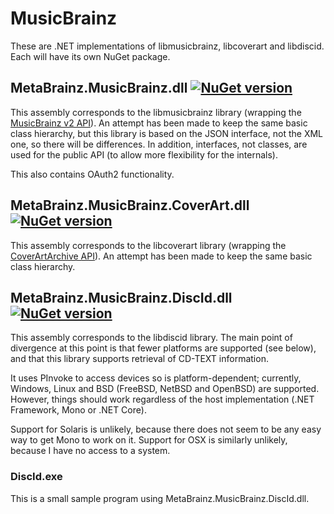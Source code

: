 # MusicBrainz

These are .NET implementations of libmusicbrainz, libcoverart and libdiscid.
Each will have its own NuGet package.

## MetaBrainz.MusicBrainz.dll [![NuGet version](https://badge.fury.io/nu/MetaBrainz.MusicBrainz.svg)](https://badge.fury.io/nu/MetaBrainz.MusicBrainz)

This assembly corresponds to the libmusicbrainz library (wrapping the [MusicBrainz v2 API](https://musicbrainz.org/doc/Development/XML_Web_Service/Version_2)).
An attempt has been made to keep the same basic class hierarchy, but this library is based on the JSON interface, not the XML one, so there will be differences.
In addition, interfaces, not classes, are used for the public API (to allow more flexibility for the internals).

This also contains OAuth2 functionality.

## MetaBrainz.MusicBrainz.CoverArt.dll [![NuGet version](https://badge.fury.io/nu/MetaBrainz.MusicBrainz.CoverArt.svg)](https://badge.fury.io/nu/MetaBrainz.MusicBrainz.CoverArt)

This assembly corresponds to the libcoverart library (wrapping the [CoverArtArchive API](https://musicbrainz.org/doc/Cover_Art_Archive/API)).
An attempt has been made to keep the same basic class hierarchy.

## MetaBrainz.MusicBrainz.DiscId.dll [![NuGet version](https://badge.fury.io/nu/MetaBrainz.MusicBrainz.DiscId.svg)](https://badge.fury.io/nu/MetaBrainz.MusicBrainz.DiscId)

This assembly corresponds to the libdiscid library.
The main point of divergence at this point is that fewer platforms are supported (see below), and that this library supports retrieval of CD-TEXT information.

It uses PInvoke to access devices so is platform-dependent; currently, Windows, Linux and BSD (FreeBSD, NetBSD and OpenBSD) are supported.
However, things should work regardless of the host implementation (.NET Framework, Mono or .NET Core).

Support for Solaris is unlikely, because there does not seem to be any easy way to get Mono to work on it.
Support for OSX is similarly unlikely, because I have no access to a system.

### DiscId.exe

This is a small sample program using MetaBrainz.MusicBrainz.DiscId.dll.
